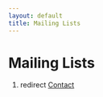 ```yaml
---
layout: default
title: Mailing Lists
---
```


# Mailing Lists

1.  redirect [Contact](Contact "wikilink")

